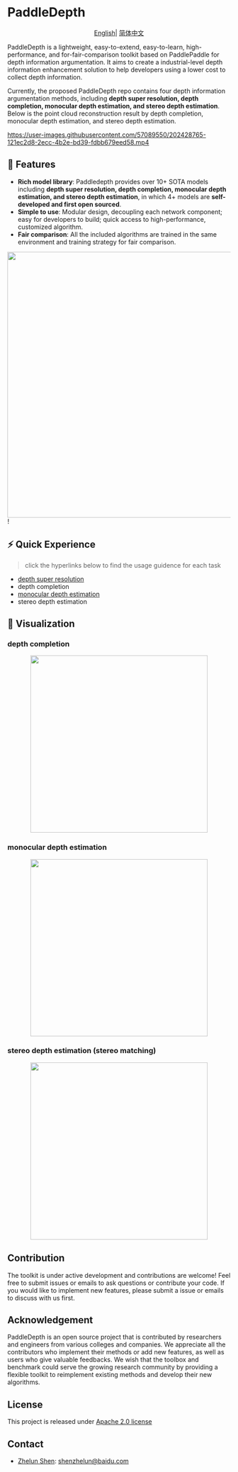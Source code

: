 # PaddleDepth

<div align="center">

[English](README.md)| [简体中文](README_ch.md)

</div>

PaddleDepth is a lightweight, easy-to-extend, easy-to-learn, high-performance, and for-fair-comparison toolkit based 
on PaddlePaddle for depth information argumentation. It aims to create a industrial-level depth information enhancement solution to help developers using a lower cost to collect depth information.


Currently, the proposed PaddleDepth repo contains four depth information argumentation methods, including **depth super resolution, depth completion, monocular depth estimation, and stereo depth estimation**. Below is the point cloud reconstruction result by depth completion, monocular depth estimation, and stereo depth estimation.

https://user-images.githubusercontent.com/57089550/202428765-121ec2d8-2ecc-4b2e-bd39-fdbb679eed58.mp4



## 🌟 Features

- **Rich model library**: Paddledepth provides over 10+ SOTA models including **depth super resolution, depth completion, monocular depth estimation, and stereo depth estimation**, in which 4+ models are **self-developed and first open sourced**.
- **Simple to use**: Modular design, decoupling each network component; easy for developers to build; quick access to high-performance, customized algorithm.
- **Fair comparison**: All the included algorithms are trained in the same environment and training strategy for fair comparison.

<div align="center">
    <img src="https://user-images.githubusercontent.com/57089550/202442392-84e9ab8b-de9d-489d-b6a8-944661e30b01.png" width = "600" />
</div>!

## ⚡ Quick Experience
> click the hyperlinks below to find the usage guidence for each task
- [depth super resolution](./Depth_super_resolution/README.md)
- depth completion
- [monocular depth estimation](./PaddleMono/README.md)
- stereo depth estimation


<a name="效果展示"></a>

## 👀 Visualization


### depth completion
<div align="center">
    <img src="https://github.com/PaddlePaddle/PaddleDepth/blob/develop/docs/images/completion.gif" width = "400" />
</div>

### monocular depth estimation
<div align="center">
    <img src="https://github.com/PaddlePaddle/PaddleDepth/blob/develop/docs/images/monocular.gif" width = "400" />
</div>

### stereo depth estimation (stereo matching)
<div align="center">
    <img src="https://github.com/PaddlePaddle/PaddleDepth/blob/develop/docs/images/stereo.gif" width = "400" />
</div>



## Contribution

The toolkit is under active development and contributions are welcome!  Feel free to submit issues or emails to ask questions or contribute your code. 
If you would like to implement new features, please submit a issue or emails to discuss with us first.

## Acknowledgement
PaddleDepth is an open source project that is contributed by researchers and engineers 
from various colleges and companies. 
We appreciate all the contributors who implement their methods or add new features, 
as well as users who give valuable feedbacks. 
We wish that the toolbox and benchmark could serve the growing research community by 
providing a flexible toolkit to reimplement existing methods and develop their new algorithms.

## License
This project is released under <a href="https://github.com/PaddlePaddle/PaddleDepth/blob/develop/LICENSE">Apache 2.0 license</a>

## Contact

- [Zhelun Shen](https://github.com/gallenszl): shenzhelun@baidu.com
